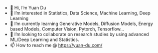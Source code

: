 - 👋 Hi, I’m Yuan Du
- 👀 I’m interested in Statistics, Data Science, Machine Learning, Deep Learning
- 🌱 I’m currently learning Generative Models, Diffusion Models, Energy based Models, Computer Vision, Pytorch, Tensorflow...
- 💞️ I’m looking to collaborate on research studies by using advanced ML/Deep Learning and Statistics.
- 📫 How to reach me @ https://yuan-du.com/

<!---
YuanEldaif/YuanEldaif is a ✨ special ✨ repository because its `README.md` (this file) appears on your GitHub profile.
You can click the Preview link to take a look at your changes.
--->
